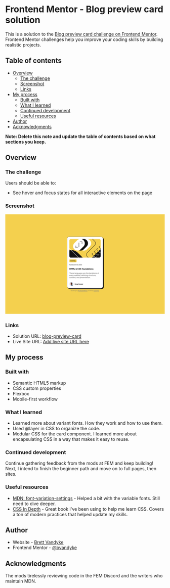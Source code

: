 # Frontend Mentor - Blog preview card solution

This is a solution to the [Blog preview card challenge on Frontend Mentor](https://www.frontendmentor.io/challenges/blog-preview-card-ckPaj01IcS). Frontend Mentor challenges help you improve your coding skills by building realistic projects. 

## Table of contents

- [Overview](#overview)
  - [The challenge](#the-challenge)
  - [Screenshot](#screenshot)
  - [Links](#links)
- [My process](#my-process)
  - [Built with](#built-with)
  - [What I learned](#what-i-learned)
  - [Continued development](#continued-development)
  - [Useful resources](#useful-resources)
- [Author](#author)
- [Acknowledgments](#acknowledgments)

**Note: Delete this note and update the table of contents based on what sections you keep.**

## Overview

### The challenge

Users should be able to:

- See hover and focus states for all interactive elements on the page

### Screenshot

![](./Solution_2025-01-06.png)


### Links

- Solution URL: [blog-preview-card](https://github.com/ridge-runner/blog-preview-card)
- Live Site URL: [Add live site URL here](https://ridge-runner.github.io/blog-preview-card/)

## My process

### Built with

- Semantic HTML5 markup
- CSS custom properties
- Flexbox
- Mobile-first workflow

### What I learned

* Learned more about variant fonts. How they work and how to use them.
* Used @layer in CSS to organize the code.
* Modular CSS for the card component. I learned more about encapsulating CSS in a 
way that makes it easy to reuse.


### Continued development

Continue gathering feedback from the mods at FEM and keep building! Next, I intend to finish the beginner path and move on to full pages, then sites.


### Useful resources

- [MDN: font-variation-settings](https://developer.mozilla.org/en-US/docs/Web/CSS/font-variation-settings) - Helped a bit with the variable fonts. Still need to dive deeper.
- [CSS In Depth](https://www.manning.com/books/css-in-depth) - Great book I've been using to help me learn CSS. Covers a ton of modern practices that helped update my skills. 


## Author

- Website - [Brett Vandyke](https://github.com/ridge-runner/)
- Frontend Mentor - [@bvandyke](https://www.frontendmentor.io/profile/bvandyke)


## Acknowledgments

The mods tirelessly reviewing code in the FEM Discord and the writers who maintain MDN.
